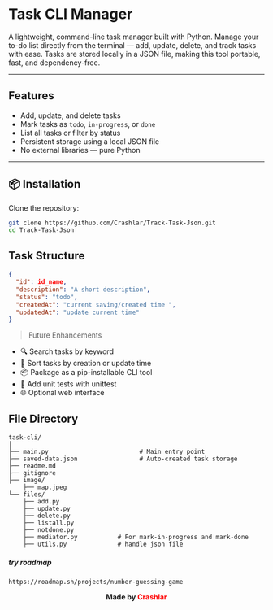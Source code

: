#  Task CLI Manager

A lightweight, command-line task manager built with Python. Manage your to-do list directly from the terminal — add, update, delete, and track tasks with ease. Tasks are stored locally in a JSON file, making this tool portable, fast, and dependency-free.

---

## Features

-  Add, update, and delete tasks
-  Mark tasks as `todo`, `in-progress`, or `done`
-  List all tasks or filter by status
-  Persistent storage using a local JSON file
-  No external libraries — pure Python

---

## 📦 Installation

Clone the repository:

```bash
git clone https://github.com/Crashlar/Track-Task-Json.git
cd Track-Task-Json
```

## Task Structure

```json
{
  "id": id_name,
  "description": "A short description",
  "status": "todo",
  "createdAt": "current saving/created time ",
  "updatedAt": "update current time"
}
```

> Future Enhancements
 - 🔍 Search tasks by keyword
 - 📅 Sort tasks by creation or update time
 - 📦 Package as a pip-installable CLI tool
 - 🧪 Add unit tests with unittest
 - 🌐 Optional web interface

## File Directory 
```
task-cli/
│
├── main.py                         # Main entry point
├── saved-data.json                 # Auto-created task storage
├── readme.md    
├── gitignore                   
├── image/
    ├── map.jpeg
└── files/
    ├── add.py
    ├── update.py
    ├── delete.py
    ├── listall.py
    ├── notdone.py
    ├── mediator.py           # For mark-in-progress and mark-done
    ├── utils.py              # handle json file
```

##### try roadmap
````
https://roadmap.sh/projects/number-guessing-game
````

<p align="center">
  <strong>Made by 
    <a href="https://www.linkedin.com/in/crashlar/" style="color:red; text-decoration:none;">
      Crashlar
    </a>
  </strong>
</p>

